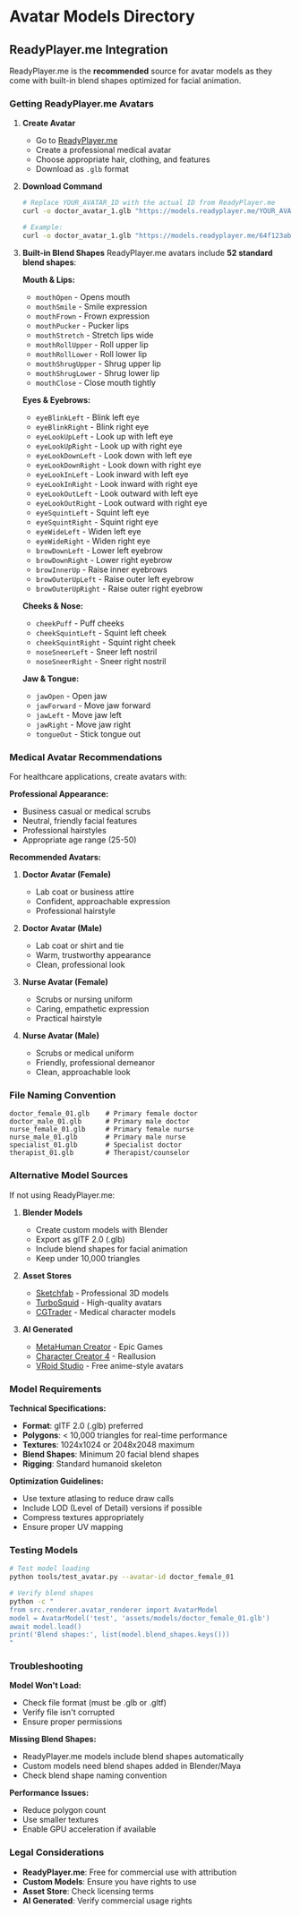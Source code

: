 # Avatar Models Directory

## ReadyPlayer.me Integration

ReadyPlayer.me is the **recommended** source for avatar models as they come with built-in blend shapes optimized for facial animation.

### Getting ReadyPlayer.me Avatars

1. **Create Avatar**
   - Go to [ReadyPlayer.me](https://readyplayer.me/)
   - Create a professional medical avatar
   - Choose appropriate hair, clothing, and features
   - Download as `.glb` format

2. **Download Command**
   ```bash
   # Replace YOUR_AVATAR_ID with the actual ID from ReadyPlayer.me
   curl -o doctor_avatar_1.glb "https://models.readyplayer.me/YOUR_AVATAR_ID.glb"
   
   # Example:
   curl -o doctor_avatar_1.glb "https://models.readyplayer.me/64f123abc456def789.glb"
   ```

3. **Built-in Blend Shapes**
   ReadyPlayer.me avatars include **52 standard blend shapes**:
   
   **Mouth & Lips:**
   - `mouthOpen` - Opens mouth
   - `mouthSmile` - Smile expression
   - `mouthFrown` - Frown expression  
   - `mouthPucker` - Pucker lips
   - `mouthStretch` - Stretch lips wide
   - `mouthRollUpper` - Roll upper lip
   - `mouthRollLower` - Roll lower lip
   - `mouthShrugUpper` - Shrug upper lip
   - `mouthShrugLower` - Shrug lower lip
   - `mouthClose` - Close mouth tightly
   
   **Eyes & Eyebrows:**
   - `eyeBlinkLeft` - Blink left eye
   - `eyeBlinkRight` - Blink right eye
   - `eyeLookUpLeft` - Look up with left eye
   - `eyeLookUpRight` - Look up with right eye
   - `eyeLookDownLeft` - Look down with left eye
   - `eyeLookDownRight` - Look down with right eye
   - `eyeLookInLeft` - Look inward with left eye
   - `eyeLookInRight` - Look inward with right eye
   - `eyeLookOutLeft` - Look outward with left eye
   - `eyeLookOutRight` - Look outward with right eye
   - `eyeSquintLeft` - Squint left eye
   - `eyeSquintRight` - Squint right eye
   - `eyeWideLeft` - Widen left eye
   - `eyeWideRight` - Widen right eye
   - `browDownLeft` - Lower left eyebrow
   - `browDownRight` - Lower right eyebrow
   - `browInnerUp` - Raise inner eyebrows
   - `browOuterUpLeft` - Raise outer left eyebrow
   - `browOuterUpRight` - Raise outer right eyebrow
   
   **Cheeks & Nose:**
   - `cheekPuff` - Puff cheeks
   - `cheekSquintLeft` - Squint left cheek
   - `cheekSquintRight` - Squint right cheek
   - `noseSneerLeft` - Sneer left nostril
   - `noseSneerRight` - Sneer right nostril
   
   **Jaw & Tongue:**
   - `jawOpen` - Open jaw
   - `jawForward` - Move jaw forward
   - `jawLeft` - Move jaw left
   - `jawRight` - Move jaw right
   - `tongueOut` - Stick tongue out

### Medical Avatar Recommendations

For healthcare applications, create avatars with:

**Professional Appearance:**
- Business casual or medical scrubs
- Neutral, friendly facial features
- Professional hairstyles
- Appropriate age range (25-50)

**Recommended Avatars:**

1. **Doctor Avatar (Female)**
   - Lab coat or business attire
   - Confident, approachable expression
   - Professional hairstyle

2. **Doctor Avatar (Male)**  
   - Lab coat or shirt and tie
   - Warm, trustworthy appearance
   - Clean, professional look

3. **Nurse Avatar (Female)**
   - Scrubs or nursing uniform
   - Caring, empathetic expression
   - Practical hairstyle

4. **Nurse Avatar (Male)**
   - Scrubs or medical uniform
   - Friendly, professional demeanor
   - Clean, approachable look

### File Naming Convention

```
doctor_female_01.glb    # Primary female doctor
doctor_male_01.glb      # Primary male doctor  
nurse_female_01.glb     # Primary female nurse
nurse_male_01.glb       # Primary male nurse
specialist_01.glb       # Specialist doctor
therapist_01.glb        # Therapist/counselor
```

### Alternative Model Sources

If not using ReadyPlayer.me:

1. **Blender Models**
   - Create custom models with Blender
   - Export as glTF 2.0 (.glb)
   - Include blend shapes for facial animation
   - Keep under 10,000 triangles

2. **Asset Stores**
   - [Sketchfab](https://sketchfab.com/) - Professional 3D models
   - [TurboSquid](https://www.turbosquid.com/) - High-quality avatars
   - [CGTrader](https://www.cgtrader.com/) - Medical character models

3. **AI Generated**
   - [MetaHuman Creator](https://www.unrealengine.com/en-US/metahuman) - Epic Games
   - [Character Creator 4](https://www.reallusion.com/character-creator/) - Reallusion
   - [VRoid Studio](https://vroid.com/en/studio) - Free anime-style avatars

### Model Requirements

**Technical Specifications:**
- **Format**: glTF 2.0 (.glb) preferred
- **Polygons**: < 10,000 triangles for real-time performance
- **Textures**: 1024x1024 or 2048x2048 maximum
- **Blend Shapes**: Minimum 20 facial blend shapes
- **Rigging**: Standard humanoid skeleton

**Optimization Guidelines:**
- Use texture atlasing to reduce draw calls
- Include LOD (Level of Detail) versions if possible
- Compress textures appropriately
- Ensure proper UV mapping

### Testing Models

```bash
# Test model loading
python tools/test_avatar.py --avatar-id doctor_female_01

# Verify blend shapes
python -c "
from src.renderer.avatar_renderer import AvatarModel
model = AvatarModel('test', 'assets/models/doctor_female_01.glb')
await model.load()
print('Blend shapes:', list(model.blend_shapes.keys()))
"
```

### Troubleshooting

**Model Won't Load:**
- Check file format (must be .glb or .gltf)
- Verify file isn't corrupted
- Ensure proper permissions

**Missing Blend Shapes:**
- ReadyPlayer.me models include blend shapes automatically
- Custom models need blend shapes added in Blender/Maya
- Check blend shape naming convention

**Performance Issues:**
- Reduce polygon count
- Use smaller textures
- Enable GPU acceleration if available

### Legal Considerations

- **ReadyPlayer.me**: Free for commercial use with attribution
- **Custom Models**: Ensure you have rights to use
- **Asset Store**: Check licensing terms
- **AI Generated**: Verify commercial usage rights
